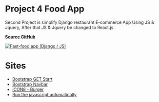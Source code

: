 # Project 4 Food App

Second Project is simplify Django restaurant E-commerce App Using JS & Jquery, After that JS & Jquery be changed to React.js.

**[Source GitHub](https://github.com/CryceTruly/trulyexpensesyoutube)**

[![Fast-food app (Django / JS)](https://i.ytimg.com/vi/JAEnbHIGq3c/hqdefault.jpg?sqp=-oaymwEXCNACELwBSFryq4qpAwkIARUAAIhCGAE=&rs=AOn4CLBFeIXf0FuiTYttB0wzy5P45-WdNQ)](https://www.youtube.com/playlist?list=PL59NjN2r8ZIxVBiURygpQ0-Rft3VPYKAo)

# Sites

- [Bootstrap GET Start](https://www.w3schools.com/bootstrap4/bootstrap_get_started.asp)
- [Bootstrap Navbar](https://www.w3schools.com/bootstrap4/tryit.asp?filename=trybs_navbar_brand2&stacked=h)
- [ICON8 - Burger](https://icons8.com/icons/set/burger)
- [Run the javascript automatically](https://zuyo.tistory.com/525)
